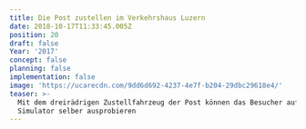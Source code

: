 ```yaml
---
title: Die Post zustellen im Verkehrshaus Luzern
date: 2018-10-17T11:33:45.005Z
position: 20
draft: false
Year: '2017'
concept: false
planning: false
implementation: false
image: 'https://ucarecdn.com/9dd6d692-4237-4e7f-b204-29dbc29618e4/'
teaser: >-
  Mit dem dreirädrigen Zustellfahrzeug der Post können das Besucher auf dem
  Simulator selber ausprobieren
---
```


